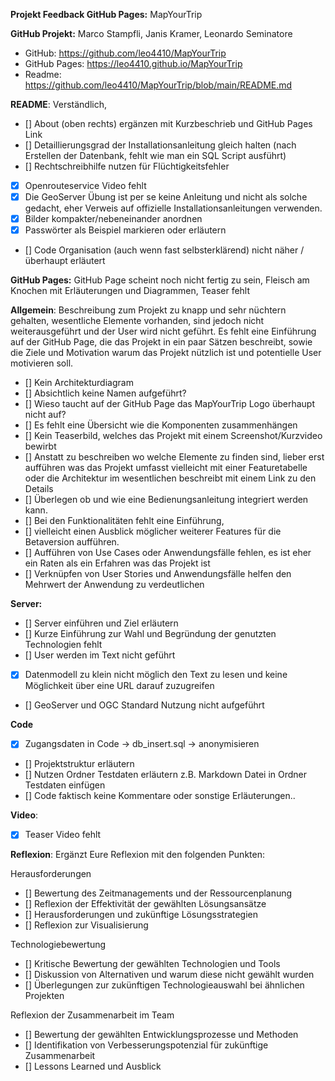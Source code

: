 **Projekt Feedback GitHub Pages:** MapYourTrip

**GitHub Projekt:** Marco Stampfli, Janis Kramer, Leonardo Seminatore

- GitHub: https://github.com/leo4410/MapYourTrip
- GitHub Pages: https://leo4410.github.io/MapYourTrip
- Readme: https://github.com/leo4410/MapYourTrip/blob/main/README.md

**README**: Verständlich,

- [] About (oben rechts) ergänzen mit Kurzbeschrieb und GitHub Pages Link
- [] Detaillierungsgrad der Installationsanleitung gleich halten (nach Erstellen der Datenbank, fehlt wie man ein SQL Script ausführt)
- [] Rechtschreibhilfe nutzen für Flüchtigkeitsfehler
- [x] Openrouteservice Video fehlt
- [x] Die GeoServer Übung ist per se keine Anleitung und nicht als solche gedacht, eher Verweis auf offizielle Installationsanleitungen verwenden.
- [x] Bilder kompakter/nebeneinander anordnen
- [x] Passwörter als Beispiel markieren oder erläutern
- [] Code Organisation (auch wenn fast selbsterklärend) nicht näher / überhaupt erläutert

**GitHub Pages:**
GitHub Page scheint noch nicht fertig zu sein, Fleisch am Knochen mit Erläuterungen und Diagrammen, Teaser fehlt

**Allgemein**: Beschreibung zum Projekt zu knapp und sehr nüchtern gehalten, wesentliche Elemente vorhanden, sind jedoch nicht weiterausgeführt und der User wird nicht geführt. Es fehlt eine Einführung auf der GitHub Page, die das Projekt in ein paar Sätzen beschreibt, sowie die Ziele und Motivation warum das Projekt nützlich ist und potentielle User motivieren soll.

- [] Kein Architekturdiagram
- [] Absichtlich keine Namen aufgeführt?
- [] Wieso taucht auf der GitHub Page das MapYourTrip Logo überhaupt nicht auf?
- [] Es fehlt eine Übersicht wie die Komponenten zusammenhängen
- [] Kein Teaserbild, welches das Projekt mit einem Screenshot/Kurzvideo bewirbt
- [] Anstatt zu beschreiben wo welche Elemente zu finden sind, lieber erst aufführen was das Projekt umfasst vielleicht mit einer Featuretabelle oder die Architektur im wesentlichen beschreibt mit einem Link zu den Details
- [] Überlegen ob und wie eine Bedienungsanleitung integriert werden kann.
- [] Bei den Funktionalitäten fehlt eine Einführung,
- [] vielleicht einen Ausblick möglicher weiterer Features für die Betaversion aufführen.
- [] Aufführen von Use Cases oder Anwendungsfälle fehlen, es ist eher ein Raten als ein Erfahren was das Projekt ist
- [] Verknüpfen von User Stories und Anwendungsfälle helfen den Mehrwert der Anwendung zu verdeutlichen

**Server:**

- [] Server einführen und Ziel erläutern
- [] Kurze Einführung zur Wahl und Begründung der genutzten Technologien fehlt
- [] User werden im Text nicht geführt
- [x] Datenmodell zu klein nicht möglich den Text zu lesen und keine Möglichkeit über eine URL darauf zuzugreifen
- [] GeoServer und OGC Standard Nutzung nicht aufgeführt

**Code**

- [x] Zugangsdaten in Code -> db_insert.sql -> anonymisieren
- [] Projektstruktur erläutern
- [] Nutzen Ordner Testdaten erläutern z.B. Markdown Datei in Ordner Testdaten einfügen
- [] Code faktisch keine Kommentare oder sonstige Erläuterungen..

**Video**:

- [x] Teaser Video fehlt

**Reflexion**:
Ergänzt Eure Reflexion mit den folgenden Punkten:

Herausforderungen

- [] Bewertung des Zeitmanagements und der Ressourcenplanung
- [] Reflexion der Effektivität der gewählten Lösungsansätze
- [] Herausforderungen und zukünftige Lösungsstrategien
- [] Reflexion zur Visualisierung

Technologiebewertung

- [] Kritische Bewertung der gewählten Technologien und Tools
- [] Diskussion von Alternativen und warum diese nicht gewählt wurden
- [] Überlegungen zur zukünftigen Technologieauswahl bei ähnlichen Projekten

Reflexion der Zusammenarbeit im Team

- [] Bewertung der gewählten Entwicklungsprozesse und Methoden
- [] Identifikation von Verbesserungspotenzial für zukünftige Zusammenarbeit
- [] Lessons Learned und Ausblick

